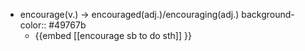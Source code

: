 - encourage(v.) -> encouraged(adj.)/encouraging(adj.)
  background-color:: #49767b
	- {{embed [[encourage sb to do sth]] }}